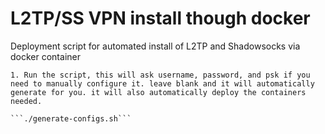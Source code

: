 # L2TP/SS VPN install though docker

Deployment script for automated install of L2TP and Shadowsocks via docker container

    1. Run the script, this will ask username, password, and psk if you need to manually configure it. leave blank and it will automatically generate for you. it will also automatically deploy the containers needed.

    ```./generate-configs.sh```
